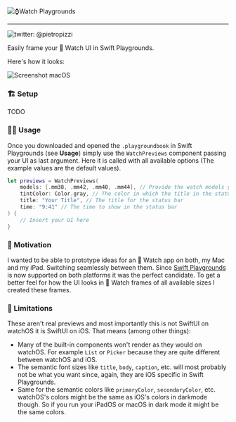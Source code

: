 ![⌚Watch Playgrounds](https://user-images.githubusercontent.com/410305/81161304-a8984900-8f8b-11ea-9650-c146be1492e9.png)

---

![twitter: @pietropizzi](https://img.shields.io/badge/twitter-%40pietropizzi-blue)

Easily frame your  Watch UI in Swift Playgrounds.

Here's how it looks:

![Screenshot macOS](https://user-images.githubusercontent.com/410305/81155315-19883280-8f85-11ea-801a-6d49b94a61e7.png)

### 🏗 Setup

TODO

### 👩‍💻 Usage

Once you downloaded and opened the `.playgroundbook` in Swift Playgrounds (see **Usage**) simply use the `WatchPreviews` component passing your UI as last argument. Here it is called with all available options (The example values are the default values).


```swift
let previews = WatchPreviews(
    models: [.mm38, .mm42, .mm40, .mm44], // Provide the watch models you want to see the previews for.
    tintColor: Color.gray, // The color in which the title in the status bar will be rendered
    title: "Your Title", // The title for the status bar
    time: "9:41" // The time to show in the status bar
) {
    // Insert your UI here
}
```

### 💖 Motivation

I wanted to be able to prototype ideas for an  Watch app on both, my Mac and my iPad. Switching seamlessly between them. Since [Swift Playgrounds](https://www.apple.com/swift/playgrounds/) is now supported on both platforms it was the perfect candidate. To get a better feel for how the UI looks in  Watch frames of all available sizes I created these frames.

### 🚧 Limitations

These aren't real previews and most importantly this is not SwiftUI on watchOS it is SwiftUI on iOS. That means (among other things):

* Many of the built-in components won't render as they would on watchOS. For example `List` or `Picker` because they are quite different between watchOS and iOS.
* The semantic font sizes like `title`, `body`, `caption`, etc. will most probably not be what you want since, again, they are iOS specific in Swift Playgrounds.
* Same for the semantic colors like `primaryColor`, `secondaryColor`, etc. watchOS's colors might be the same as iOS's colors in darkmode though. So if you run your iPadOS or macOS in dark mode it might be the same colors.

